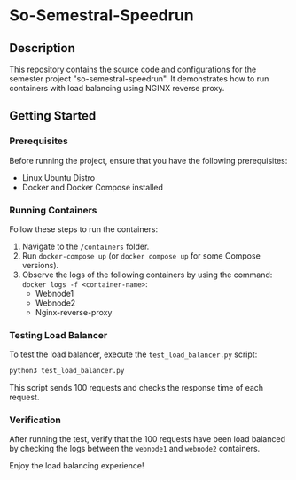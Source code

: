 # So-Semestral-Speedrun

## Description

This repository contains the source code and configurations for the semester project "so-semestral-speedrun". It demonstrates how to run containers with load balancing using NGINX reverse proxy.

## Getting Started

### Prerequisites

Before running the project, ensure that you have the following prerequisites:

- Linux Ubuntu Distro
- Docker and Docker Compose installed

### Running Containers

Follow these steps to run the containers:

1. Navigate to the `/containers` folder.
2. Run `docker-compose up` (or `docker compose up` for some Compose versions).
3. Observe the logs of the following containers by using the command: `docker logs -f <container-name>`:
   - Webnode1 
   - Webnode2
   - Nginx-reverse-proxy

### Testing Load Balancer

To test the load balancer, execute the `test_load_balancer.py` script:

```bash
python3 test_load_balancer.py
```

This script sends 100 requests and checks the response time of each request.

### Verification

After running the test, verify that the 100 requests have been load balanced by checking the logs between the `webnode1` and `webnode2` containers.

Enjoy the load balancing experience!
